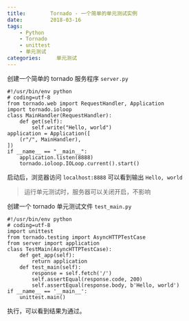 ```yaml
---
title:        Tornado - 一个简单的单元测试实例
date:         2018-03-16
tags:
    - Python
    - Tornado
    - unittest
    - 单元测试
categories:     单元测试
---
```


创建一个简单的 tornado 服务程序 `server.py`

```
#!/usr/bin/env python
# coding=utf-8
from tornado.web import RequestHandler, Application
import tornado.ioloop
class MainHandler(RequestHandler):
    def get(self):
        self.write("Hello, world")
application = Application([
    (r"/", MainHandler),
])
if __name__ == "__main__":
    application.listen(8888)
    tornado.ioloop.IOLoop.current().start()
```

启动后，浏览器访问 `localhost:8888` 可以看到输出 `Hello, world`

<!--more-->

> 运行单元测试时，服务器可以关闭开启，不影响

创建一个 tornado 单元测试文件 `test_main.py`

```
#!/usr/bin/env python
# coding=utf-8
import unittest
from tornado.testing import AsyncHTTPTestCase
from server import application
class TestMain(AsyncHTTPTestCase):
    def get_app(self):
        return application
    def test_main(self):
        response = self.fetch('/')
        self.assertEqual(response.code, 200)
        self.assertEqual(response.body, b'Hello, world')
if __name__ == '__main__':
    unittest.main()
```

执行，可以看到结果为通过。
